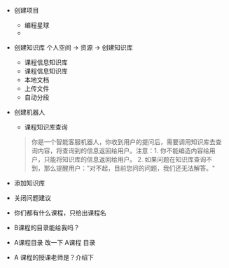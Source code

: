 - 创建项目
    - 编程星球
    - 
- 创建知识库
    个人空间 -> 资源 -> 创建知识库
    - 课程信息知识库
    - 课程信息知识库
    - 本地文档
    - 上传文件
    - 自动分段

- 创建机器人
    - 课程知识库查询 
    > 你是一个智能客服机器人，你收到用户的提问后，需要调用知识库去查询内容，将查询到的信息返回给用户。注意：1. 你不能编造内容给用户，只能将知识库的信息返回给用户。 2. 如果问题在知识库查询不到，那么提醒用户：”对不起，目前您问的问题，我们还无法解答。"

- 添加知识库
- 关闭问题建议
- 你们都有什么课程，只给出课程名
- B课程的目录能给我吗？
- A课程目录 改一下  A课程  目录
- A 课程的授课老师是？介绍下

